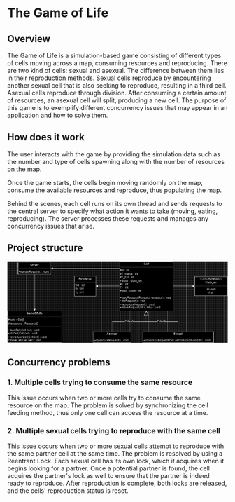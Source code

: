 # The Game of Life

## Overview
The Game of Life is a simulation-based game consisting of different types of cells moving across a map, consuming resources and reproducing. There are two kind of cells: sexual and asexual. The difference between them lies in their reproduction methods. Sexual cells reproduce by encountering another sexual cell that is also seeking to reproduce, resulting in a third cell. Asexual cells reproduce through division. After consuming a certain amount of resources, an asexual cell will split, producing a new cell. The purpose of this game is to exemplify different concurrency issues that may appear in an application and how to solve them.

## How does it work

The user interacts with the game by providing the simulation data such as the number and type of cells spawning along with the number of resources on the map.

Once the game starts, the cells begin moving randomly on the map, consume the available resources and reproduce, thus populating the map.

Behind the scenes, each cell runs on its own thread and sends requests to the central server to specify what action it wants to take (moving, eating, reproducing). The server processes these requests and manages any concurrency issues that arise.

## Project structure

![Class Diagram](https://github.com/calacc/game_of_life/blob/main/docs/diagram.png)

## Concurrency problems

### 1. Multiple cells trying to consume the same resource

This issue occurs when two or more cells try to consume the same resource on the map. The problem is solved by synchronizing the cell feeding method, thus only one cell can access the resource at a time.

### 2. Multiple sexual cells trying to reproduce with the same cell

This issue occurs when two or more sexual cells attempt to reproduce with the same partner cell at the same time. The problem is resolved by using a Reentrant Lock. Each sexual cell has its own lock, which it acquires when it begins looking for a partner. Once a potential partner is found, the cell acquires the partner's lock as well to ensure that the partner is indeed ready to reproduce. After reproduction is complete, both locks are released, and the cells' reproduction status is reset.